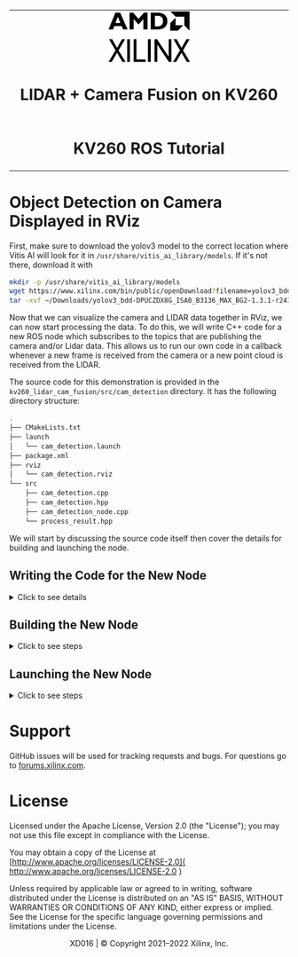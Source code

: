 <table>
 <tr>
   <td align="center"><img src="https://raw.githubusercontent.com/Xilinx/Image-Collateral/main/xilinx-logo.png" width="30%"/><h1>LIDAR + Camera Fusion on KV260</h1>
   </td>
 </tr>
 <tr>
 <td align="center"><h1>KV260 ROS Tutorial</h1>
 </td>
 </tr>
</table>

# Object Detection on Camera Displayed in RViz

First, make sure to download the yolov3 model to the correct location where Vitis AI will look for it in `/usr/share/vitis_ai_library/models`. If it's not there, download it with
```bash
mkdir -p /usr/share/vitis_ai_library/models
wget https://www.xilinx.com/bin/public/openDownload?filename=yolov3_bdd-DPUCZDX8G_ISA0_B3136_MAX_BG2-1.3.1-r241.tar.gz -O ~/Downloads/yolov3_bdd-DPUCZDX8G_ISA0_B3136_MAX_BG2-1.3.1-r241.tar.gz
tar -xvf ~/Downloads/yolov3_bdd-DPUCZDX8G_ISA0_B3136_MAX_BG2-1.3.1-r241.tar.gz -C /usr/share/vitis_ai_library/models
```

Now that we can visualize the camera and LIDAR data together in RViz, we can now start processing the data. To do this, we will write C++ code for a new ROS node which subscribes to the topics that are publishing the camera and/or Lidar data. This allows us to run our own code in a callback whenever a new frame is received from the camera or a new point cloud is received from the LIDAR.

The source code for this demonstration is provided in the `kv260_lidar_cam_fusion/src/cam_detection` directory. It has the following directory structure:
```bash
.
├── CMakeLists.txt
├── launch
│   └── cam_detection.launch
├── package.xml
├── rviz
│   └── cam_detection.rviz
└── src
    ├── cam_detection.cpp
    ├── cam_detection.hpp
    ├── cam_detection_node.cpp
    └── process_result.hpp
```

We will start by discussing the source code itself then cover the details for building and launching the node.

## Writing the Code for the New Node
<details>
<summary>Click to see details</summary>
The new node is made up of the source files in `kv260_lidar_cam_fusion/src/cam_detection/src`. `cam_detection_node.cpp` spins up the actual node and creates an instance of `cam_detection` which is our custom object for handling the processing and is shown below

```C++
#include <ros/ros.h>
#include "cam_detection.hpp"

int main(int argc, char** argv)
{
	ros::init(argc, argv, "cam_detection");
	ros::NodeHandle n;
	ros::NodeHandle pn("~");

	cam_detection node(n, pn);

	ros::spin();
}
```

This is mostly boilerplate code for launching a new ROS node and instantiating an instance of our `cam_detection` node.

Next is the header file defining the `cam_detection` interface
```C++
#ifndef _cam_detection_hpp_
#define _cam_detection_hpp_

#include <ros/ros.h>
#include <sensor_msgs/Image.h>
#include <std_msgs/Float32.h>
#include <opencv2/opencv.hpp>
#include <cv_bridge/cv_bridge.h>
#include "../../common/include/process_image.hpp"

class cam_detection
{
	private:
		ros::Subscriber _sub_image;
		ros::Publisher _pub_output_image;
		ros::Publisher _pub_ml_task_fps;
		process_image _image_processor;
		
		void recv_image_callback(const sensor_msgs::ImageConstPtr& msg);
		void init_cam_subscriber(ros::NodeHandle pn);
		void publish_output_image(const std_msgs::Header header, cv::Mat img);
		void publish_fps(float processing_fps);

	public:
		cam_detection(ros::NodeHandle n, ros::NodeHandle pn);
		~cam_detection() { }
};

#endif
```

The first headers are for ROS packages that we are using
```C++
#include <ros/ros.h>
#include <sensor_msgs/Image.h>
#include <std_msgs/Float32.h>
#include <opencv2/opencv.hpp>
#include <cv_bridge/cv_bridge.h>
```
These include the main ROS api once again as well as libraries for interacting with the camera interface as well as OpenCV and OpenCV-to-ROS bridge.

Next are the files we need to run yolov3 neural network using Vitis AI. This image processing code is contained outside of this node in the `kv260_lidar_cam_fusion/src/common` directory. This is because this code is used in this node but also re-used in other nodes in this tutorial.
```C++
#include "../../common/include/process_image.hpp"
```

Now we can declare our class with member variables. ROS uses a publisher-subscriber model for communications between different nodes. This makes it very easy to scale the system to add sensors, processing nodes, displays, etc. Our new node subscribes to two existing camera nodes and publishes to one new node of its own
```C++
ros::Subscriber _sub_image;
ros::Publisher _pub_output_image;
ros::Publisher _pub_ml_task_fps;
```

The first subscription will attach to the `cv_camera` node to retreive the image data from the camera. We will publish the processed result (i.e. the raw image with bounding boxes drawn on it around detected objects) to the `_pub_output_image` variable. This node will also measure the performance of the yolov3 network by measuring the time spent in the function and converting to frames-per-second. This information is published via `_pub_ml_task_fps`.

We also create an instance of the image processor object mentioned previously.
```C++
process_image _image_processor;
```

Now we can declare our callbacks which will be called when a new message of the appropriate type is received.
```C++
void recv_image_callback(const sensor_msgs::ImageConstPtr& msg);
```

as well as several private member functions for intializing the camera and handling the final message publishing tasks
```C++
void init_cam_subscriber(ros::NodeHandle pn);
void publish_output_image(const std_msgs::Header header, cv::Mat img);
void publish_fps(float processing_fps);
```

Finally, our constructor which receives the node handles we declared in `cam_detection_node`
```C++
cam_detection(ros::NodeHandle n, ros::NodeHandle pn);
```

Now we can look at the implementation of the `cam_detection` class.
```C++
#include "cam_detection.hpp"

cam_detection::cam_detection(ros::NodeHandle n, ros::NodeHandle pn)
{
	init_cam_subscriber(pn);
	_pub_output_image = n.advertise<sensor_msgs::Image>("/cam_object_img", 1);
	_pub_ml_task_fps = n.advertise<std_msgs::Float32>("/cam_fps", 1);
}

void cam_detection::init_cam_subscriber(ros::NodeHandle pn)
{
	std::string cam_name;
	pn.param("cam", cam_name, std::string("cam"));
	ros::NodeHandle cam_nh(cam_name);
	
	_sub_image = cam_nh.subscribe("/cam/image_raw", 1, &cam_detection::recv_image_callback, this);
}

void cam_detection::recv_image_callback(const sensor_msgs::ImageConstPtr& msg)
{
	_image_processor.run(msg);
	publish_output_image(msg->header, _image_processor.get_output_image());
	publish_fps(_image_processor.get_fps());
}

void cam_detection::publish_output_image(const std_msgs::Header header, cv::Mat img)
{
	sensor_msgs::ImagePtr output_img_msg = cv_bridge::CvImage(header, "bgr8", img).toImageMsg();
	_pub_output_image.publish(output_img_msg);
}

void cam_detection::publish_fps(float processing_fps)
{
	std_msgs::Float32 fps_msg;
	fps_msg.data = processing_fps;
	_pub_ml_task_fps.publish(fps_msg);
}
```

The main task of the constructor is to initializes the subscribers/publishers by attaching the callback functions (which are called each time something publishes a message of that type)
```C++
init_cam_subscriber(pn);
_pub_output_image = n.advertise<sensor_msgs::Image>("/cam_object_img", 1);
_pub_ml_task_fps = n.advertise<std_msgs::Float32>("/cam_fps", 1);
```

where the `init_cam_subscriber()` method is implemented as follows
```C++
std::string cam_name;
pn.param("cam", cam_name, std::string("cam"));
ros::NodeHandle cam_nh(cam_name);

_sub_image = cam_nh.subscribe("/cam/image_raw", 1, &cam_detection::recv_image_callback, this);
```

The first argument in the `.subscribe()` method is a string that corresponds to the node to which you want to subscribe. The third argument is the callback function that attaches to it.

Note also that the `.advertise()` method publishes to a new node named `/cam_object_image`. This name will show up in RViz and we can use it to display the processed output image.

Most of the work happens in the `recv_image_callback()` function where the image processor object implements the object detection and the results are published as shown below.
```C++
_image_processor.run(msg);
publish_output_image(msg->header, _image_processor.get_output_image());
publish_fps(_image_processor.get_fps());
```

The implementation of the image processor object will be discussed in the next subsection.

To publish the output image with bounding boxes, the `publish_output_image` function is called to convert the output `cv::Mat` image from Vitis AI back into ROS format and publishes it as a new message
```C++
sensor_msgs::ImagePtr output_img_msg = cv_bridge::CvImage(header, "bgr8", img).toImageMsg();
	_pub_output_image.publish(output_img_msg);
```

We also publish the output image as a single floating point value
```C++
std_msgs::Float32 fps_msg;
fps_msg.data = processing_fps;
_pub_ml_task_fps.publish(fps_msg);
```

### Image Processor Class

The `cam_detection` node uses an instance of the `process_image` class to handle the image processing task (in this case, object detection and classification). This provides a simple abstraction around the Vitis AI library and other housekeeping tasks. This interface is defined in `kv260_lidar_cam_fusion/src/common/include/process_image.hpp` shown below
```C++
#ifndef _process_image_hpp_
#define _process_image_hpp_

#include <ros/ros.h>
#include <sensor_msgs/Image.h>
#include <opencv2/opencv.hpp>
#include <opencv2/core.hpp>
#include <opencv2/highgui.hpp>
#include <opencv2/imgproc.hpp>
#include <cv_bridge/cv_bridge.h>
#include <vitis/ai/nnpp/yolov3.hpp>
#include <vitis/ai/yolov3.hpp>

class process_image
{
	private:		
		cv::Mat _img;
		float _ml_task_fps;
		std::unique_ptr<vitis::ai::YOLOv3> _ml_task;
		vitis::ai::YOLOv3Result _result;
		
		void convert_msg_to_mat(const sensor_msgs::ImageConstPtr& msg);
		void detect_objects();
		void process_result();
		cv::Scalar get_color(int label);

	public:
		process_image();
		void run(const sensor_msgs::ImageConstPtr& msg);
		void get_result();
		cv::Mat get_output_image();
		float get_fps();
		~process_image() { }
};

#endif
```

We again include ROS and OpenCV functions that will be used
```C++
#include <ros/ros.h>
#include <sensor_msgs/Image.h>
#include <opencv2/opencv.hpp>
#include <opencv2/core.hpp>
#include <opencv2/highgui.hpp>
#include <opencv2/imgproc.hpp>
#include <cv_bridge/cv_bridge.h>
```

as well as the Vitis AI library functions specifically for yolov3
```C++
#include <vitis/ai/nnpp/yolov3.hpp>
#include <vitis/ai/yolov3.hpp>
```

There are several private member variables which hold the received image and processing results
```C++
cv::Mat _img;
float _ml_task_fps;
std::unique_ptr<vitis::ai::YOLOv3> _ml_task;
vitis::ai::YOLOv3Result _result;
```

Note that `_ml_task` is the actual Vitis AI object instance which will perform the hardware-accelerated neural network processing. The `_result` structure is the output from the neural network containing a vector of bounding box locations for detected objects.

Next, several private member functions are declared. The main public API is shown below
```C+++
process_image();
void run(const sensor_msgs::ImageConstPtr& msg);
void get_result();
cv::Mat get_output_image();
float get_fps();
~process_image() { }
```

Aside from the constructor/destructor, the primary methods are:
* `run()` - Run the image processing on the newly received message from the camera
* `get_result()` - Accessor method to retrieve the result struct from the processing
* `get_output_image()` - Accessor method to retrieve the result OpenCV Mat image containing the input image with colored bounding boxes drawn around detected objects
* `get_fps()` - Accessor method to retrieve the calculated frames per second of the network

The `process_image` class is implemented in `kv260_lidar_cam_fusion/src/common/src/process_image.cpp`.

The constructor simply initializes the `_ml_task` member by calling the `vitis::ai::YOLOv3::create` method
```C++
process_image::process_image()
{
	_ml_task = vitis::ai::YOLOv3::create("yolov3_bdd", true);
}
```

where the "yolov3_bdd" argument is the model name that will be used. This model must exist in the `/usr/share/vitis_ai_library/models` directory which is where Vitis AI library will look.

The `run()` method does the actual processing of the received message and is shown below
```C++
void process_image::run(const sensor_msgs::ImageConstPtr& msg)
{
	convert_msg_to_mat(msg);
	detect_objects();
	process_result();
}
```

We first convert the ROS message format (`sensor_msgs::ImageConstPtr`) to cv::Mat
```C++
void process_image::convert_msg_to_mat(const sensor_msgs::ImageConstPtr& msg)
{
	cv_bridge::CvImagePtr cv_ptr = cv_bridge::toCvCopy(msg, sensor_msgs::image_encodings::BGR8);
	_img = cv_ptr->image;
}
```

Then that image is processed by Vitis AI Yolov3 neural network to detect/classify objects in that image
```C++
void process_image::detect_objects()
{
	ros::Time begin = ros::Time::now();
	_result = _ml_task->run(_img);
	ros::Time end = ros::Time::now();
	
	_ml_task_fps = 1/((end-begin).toSec());
}
```

Note the use of the builtin `ros::Time` timestamping methods to calculate the performance of the network according to the amount of time that elapses during the `_ml_task->run()` execution.

Finally, bounding boxes are drawn on the output image by looping over the `_result.bboxes` bounding box vector and drawing different color boxes around those objects using `cv::rectangle()`.
```C++
void process_image::process_result()
{
	for (const auto bbox : _result.bboxes)
	{
		int label = bbox.label;
		float xmin = bbox.x * _img.cols + 1;
		float ymin = bbox.y * _img.rows + 1;
		float xmax = xmin + bbox.width * _img.cols;
		float ymax = ymin + bbox.height * _img.rows;
		float confidence = bbox.score;
		if (xmax > _img.cols)
		{
			xmax = _img.cols;
		}
		
		if (ymax > _img.rows)
		{
			ymax = _img.rows;
		}
		
		cv::rectangle(_img, cv::Point(xmin, ymin), cv::Point(xmax, ymax), get_color(label), 4, 1, 0);
	}
}
```

</details>

## Building the New Node
<details>
<summary>Click to see steps</summary>

ROS uses the catkin build tool which is like an extension of CMake making it easier to bring in ROS packages into the build. As such, any given package is normally compiled with CMake and we will follow this convention. As such, the `kv260_lidar_cam_fusion/src/cam_detection/CMakeLists.txt` is created as normal but also includes a few ROS/catkin specifics
```cmake
cmake_minimum_required(VERSION 3.0.2)
project(cam_detection)

set(CMAKE_CXX_STANDARD 17)
set(CMAKE_CXX_STANDARD_REQUIRED ON)
set(CMAKE_CXX_EXTENSIONS OFF)

find_package (catkin REQUIRED COMPONENTS
	roscpp
	cv_bridge
)
find_package(OpenCV REQUIRED)
find_package(vitis_ai_library REQUIRED)

catkin_package(
	DEPENDS OpenCV
)
include_directories(
	${catkin_INCLUDE_DIRS}
	${OpenCV_INCLUDE_DIRS}
	${vitis_ai_library_INCLUDE_DIRS}
	../common/include
)

add_executable(cam_detection
	../common/src/process_image.cpp
	src/cam_detection.cpp
	src/cam_detection_node.cpp
)

add_dependencies(cam_detection
	${catkin_EXPORTED_TARGETS}
)
target_link_libraries(cam_detection
	${catkin_LIBRARIES}
	${vitis_ai_library_LIBRARIES}
	vitis_ai_library-yolov3
	glog
)
```

A few things are worth noting from this code. First, the project is called `cam_detection` which will be used when finding the node to launch with `roslaunch` later
```cmake
project(cam_detection)
```

Vitis AI requires C++17 so we tell this to CMake with
```cmake
set(CMAKE_CXX_STANDARD 17)
set(CMAKE_CXX_STANDARD_REQUIRED ON)
set(CMAKE_CXX_EXTENSIONS OFF)
```

Note that `roscpp` and `cv_bridge` are added as dependencies. `roscpp` brings in all the C++ libraries and headers and `cv_bridge`  brings in the interface between the ROS message from `cv_camera` and OpenCV.
```cmake
find_package (catkin REQUIRED COMPONENTS
	roscpp
	cv_bridge
)
```

OpenCV and Vitis AI are also added which is what we'll use to grab frames from the camera and do some processing
```cmake
find_package(OpenCV REQUIRED)
find_package(vitis_ai_library REQUIRED)

catkin_package(
	DEPENDS OpenCV
)
```

Everything after that is standard CMake to add necessary headers/libaries/executables for building the entire project.

So that explains the `CMakeLists.txt` for actually compiling the node. Now we need to integrate this into the catkin system to build it. To do this, we create a 'package manifest' file `kv260_lidar_cam_fusion/src/cam_detection/package.xml`.

```xml
<?xml version="1.0"?>
<package format="2">
	<name>cam_detection</name>
	<version>0.0.0</version>
	<description>Object detection using camera on /dev/video0 using Rviz</description>
	<license>none</license>
	<maintainer email="bwiec@xilinx.com">Brian Wiec</maintainer>
	<buildtool_depend>catkin</buildtool_depend>
	<depend>roscpp</depend>
	<depend>cv_bridge</depend>
</package>
```

This XML file is mostly self-explanatory. It simply needs to be placed in the root directory of the package so catkin can tie the code to the launch file later. Note that the name matches the project name from the CMakeLists.txt
```xml
<name>cam_detection</name>
```

Now we are ready to build
```bash
cd kv260_lidar_cam_fusion/
catkin_make
```

*Note:* This is actually building all the nodes under `kv260_lidar_cam_fusion`.

</details>

## Launching the New Node
<details>
<summary>Click to see steps</summary>

We are now ready to launch the nodes to run this demonstration. This step will launch not just our new node, but also the other nodes we're using (i.e. cv_camera, RViz, etc). This is handled by another XML file called a 'launch' file in `kv260_lidar_cam_fusion/src/cam_detection/launch/cam_detection.launch`
```xml
<?xml version="1.0"?>
<launch>
	<!-- Static TF transforms -->
	<node pkg="tf2_ros" type="static_transform_publisher" name="map_to_world" args="0.0 0.0 0.0 0.0 0.0 0.0 map world" />

	<!-- Launch Camera node (optional based on command line - if not, expects you to play a .bag file) -->
	<group if="$(eval arg('omit_sensor') == 0)">
		<node pkg="cv_camera" type="cv_camera_node" name="cam" output="screen" />
		<param name="/cam/image_width" value="640" />
		<param name="/cam/image_height" value="480" />
	</group>

	<!-- Launch Camera processing node -->
	<node pkg="cam_detection" type="cam_detection" name="cam_detection" output="screen" />
	
	<!-- Launch ml task FPS display node -->
	<group ns="fps_cam">
		<remap from="/fps" to="/cam_fps" />
		<remap from="/fps_marker" to="/cam_fps_marker" />
		<include file="$(find display_fps)/launch/display_fps.launch" />
	</group>
</launch>
```

This file allows you to launch multiple nodes simultaneously and pass parameters to each one. The first node simply launches the `cv_camera` node. Note the *name* given is *cam* which matches the node handle from the C++ code.
```xml
<!-- Launch Camera node (optional based on command line - if not, expects you to play a .bag file) -->
<group if="$(eval arg('omit_sensor') == 0)">
	<node pkg="cv_camera" type="cv_camera_node" name="cam" output="screen" />
	<param name="/cam/image_width" value="640" />
	<param name="/cam/image_height" value="480" />
</group>
```
By default, this will open `/dev/video0`, but this can be changed via parameter. the `image_width` and `image_height` are set via parameters to retrieve a 640x480 resolution image from the sensor driver. Note that this node can be bypassed by passing `omit_sensor:=1` when using `roslaunch` to launch the node. This is useful for testing with rosbags instead of the actual sensor.

Now we can launch our custom node
```xml
<!-- Launch Camera processing node -->
<node pkg="cam_detection" type="cam_detection" name="cam_detection" output="screen" />
```
Note that the `pkg` is set to `cam_detection` which matches our package manifest file. The `type` set to `cam_detection` matches the CMakeLists build project.

Finally, we launch a custom `display_fps` node which simply converts a floating point message to `visualization_msgs::Marker` for display in RViz
```xml
<!-- Launch ml task FPS display node -->
<group ns="fps_cam">
	<remap from="/fps" to="/cam_fps" />
	<remap from="/fps_marker" to="/cam_fps_marker" />
	<include file="$(find display_fps)/launch/display_fps.launch" />
</group>
```

The `remap` tags in the node allow you to re-map topic names. This is useful for allowing you to change the topic name that a node interacts with without having to change any code or re-compile.

We can now run the demonstration
```bash
roslaunch cam_detection cam_detection.launch &
```
*Note:* If we have set everything up correctly, you will be able to use tab-completion on the previous line

Once the node is up and running, launch RViz
```bash
rviz -d src/cam_detection/rviz/cam_detection.rviz
```

</details>

# Support

GitHub issues will be used for tracking requests and bugs. For questions go to [forums.xilinx.com](http://forums.xilinx.com/).

# License

Licensed under the Apache License, Version 2.0 (the "License"); you may not use this file except in compliance with the License.

You may obtain a copy of the License at [http://www.apache.org/licenses/LICENSE-2.0]( http://www.apache.org/licenses/LICENSE-2.0 )



Unless required by applicable law or agreed to in writing, software distributed under the License is distributed on an "AS IS" BASIS, WITHOUT WARRANTIES OR CONDITIONS OF ANY KIND, either express or implied. See the License for the specific language governing permissions and limitations under the License.

<p align="center"> XD016 | &copy; Copyright 2021–2022 Xilinx, Inc.</p>
